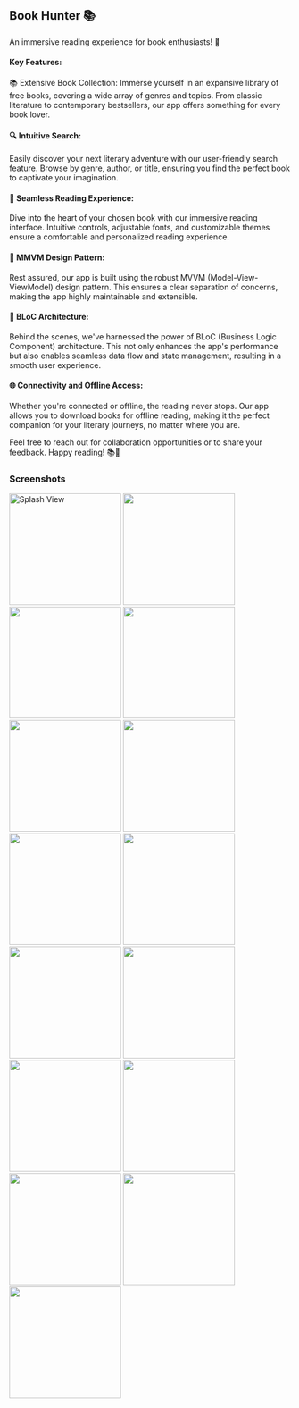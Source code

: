 
## Book Hunter 📚
An immersive reading experience for book enthusiasts! 🚀   
#### Key Features:   
📚 Extensive Book Collection: Immerse yourself in an expansive library of free books, covering a wide array of genres and topics. From classic literature to contemporary bestsellers, our app offers something for every book lover.
#### 🔍 Intuitive Search:
Easily discover your next literary adventure with our user-friendly search feature. Browse by genre, author, or title, ensuring you find the perfect book to captivate your imagination.
#### 📖 Seamless Reading Experience:
Dive into the heart of your chosen book with our immersive reading interface. Intuitive controls, adjustable fonts, and customizable themes ensure a comfortable and personalized reading experience.
#### 📣 MMVM Design Pattern:
Rest assured, our app is built using the robust MVVM (Model-View-ViewModel) design pattern. This ensures a clear separation of concerns, making the app highly maintainable and extensible.
#### 🧱 BLoC Architecture: 
Behind the scenes, we've harnessed the power of BLoC (Business Logic Component) architecture. This not only enhances the app's performance but also enables seamless data flow and state management, resulting in a smooth user experience.
#### 🌐 Connectivity and Offline Access: 
Whether you're connected or offline, the reading never stops. Our app allows you to download books for offline reading, making it the perfect companion for your literary journeys, no matter where you are.

Feel free to reach out for collaboration opportunities or to share your feedback. Happy reading! 📚🎉

### Screenshots
<p>
<img src="https://github.com/MostafaHamed-W/BookHunter/assets/120649545/a7a8aa24-2c8e-49a7-9384-c392dc818fb4" alt="Splash View" width="200">
<img src="https://github.com/MostafaHamed-W/BookHunter/assets/120649545/068b176f-6915-41b3-84c1-7223b1534873" width="200">
<img src="https://github.com/MostafaHamed-W/BookHunter/assets/120649545/74d52eab-74d1-4f24-836f-2e7f4f5dbbaa" width="200">
<img src="https://github.com/MostafaHamed-W/BookHunter/assets/120649545/4514689a-a818-4af8-ac96-646dc6ea584f" width="200">
<img src="https://github.com/MostafaHamed-W/BookHunter/assets/120649545/d68bab41-7dc4-4166-962b-4dde6241a0c2" width="200">
<img src="https://github.com/MostafaHamed-W/BookHunter/assets/120649545/34b31149-1da0-45da-a256-8cbd69a5e566" width="200">
<img src="https://github.com/MostafaHamed-W/BookHunter/assets/120649545/8486efb8-b1a9-4eb6-baf1-39d978309f24" width="200">
<img src="https://github.com/MostafaHamed-W/BookHunter/assets/120649545/8ac2c27c-3135-412b-a3ee-882d990e51c0" width="200">
<img src="https://github.com/MostafaHamed-W/BookHunter/assets/120649545/954cf6be-e4c4-4479-b8b5-34e0133305ff" width="200">
<img src="https://github.com/MostafaHamed-W/BookHunter/assets/120649545/60187a54-2403-4fb5-996c-bcf0c1e7ae8a" width="200">
<img src="https://github.com/MostafaHamed-W/BookHunter/assets/120649545/06638cd7-3a67-4265-b221-dec7e81c96ec" width="200">
<img src="https://github.com/MostafaHamed-W/BookHunter/assets/120649545/ef866daf-beac-447e-9f69-003dab294b12" width="200">
<img src="https://github.com/MostafaHamed-W/BookHunter/assets/120649545/248cf0a6-21ae-40cf-9b2a-157f5561d804" width="200">
<img src="https://github.com/MostafaHamed-W/BookHunter/assets/120649545/b45e9f6d-0b1a-473e-adac-9fb029e16798" width="200">
<img src="https://github.com/MostafaHamed-W/BookHunter/assets/120649545/0863c778-fc41-448d-b4f6-69b4f789381c" width="200">
</p>



